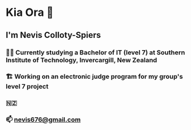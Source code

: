 # Kia Ora 👋
## I'm Nevis Colloty-Spiers

### 👨‍🎓 Currently studying a Bachelor of IT (level 7) at Southern Institute of Technology, Invercargill, New Zealand
### 🏗️ Working on an electronic judge program for my group's level 7 project
### :new_zealand:

### 📫 nevis676@gmail.com
<!--
**nevis676/nevis676** is a ✨ _special_ ✨ repository because its `README.md` (this file) appears on your GitHub profile.

Here are some ideas to get you started:

- 🔭 I’m currently working on ...
- 🌱 I’m currently learning ...
- 👯 I’m looking to collaborate on ...
- 🤔 I’m looking for help with ...
- 💬 Ask me about ...
- 📫 How to reach me: ...
- 😄 Pronouns: ...
- ⚡ Fun fact: ...
-->
